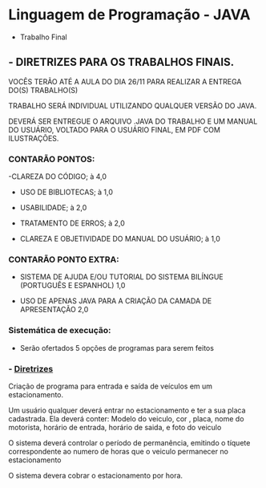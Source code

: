 # Linguagem de Programação - JAVA

* Trabalho Final

## - DIRETRIZES PARA OS TRABALHOS FINAIS.

VOCÊS TERÃO  ATÉ A AULA DO DIA 26/11 PARA REALIZAR A ENTREGA DO(S) TRABALHO(S)

TRABALHO SERÁ INDIVIDUAL UTILIZANDO QUALQUER VERSÃO DO JAVA.

DEVERÁ SER ENTREGUE O ARQUIVO .JAVA DO TRABALHO E UM MANUAL DO USUÁRIO, VOLTADO PARA O USUÁRIO FINAL, EM PDF COM ILUSTRAÇÕES.

### CONTARÃO PONTOS:

-CLAREZA DO CÓDIGO; à 4,0

- USO DE BIBLIOTECAS;  à 1,0

- USABILIDADE; à 2,0

- TRATAMENTO DE ERROS; à 2,0

- CLAREZA E OBJETIVIDADE DO MANUAL DO USUÁRIO; à 1,0

### CONTARÃO PONTO EXTRA:

- SISTEMA DE AJUDA E/OU TUTORIAL DO SISTEMA BILÍNGUE (PORTUGUÊS E ESPANHOL) 1,0

- USO DE APENAS JAVA PARA A CRIAÇÃO DA CAMADA DE APRESENTAÇÃO 2,0

### Sistemática de execução:

- Serão ofertados 5 opções de programas para serem feitos 
### - [Diretrizes](https://github.com/claudiohpo/Fatec_ADS/tree/main/Java/Exercícios/Trabalho%20Final/DIRETRIZES%20PARA%20OS%20TRABALHOS%20FINAIS.txt)

Criação de programa para entrada e saída de veículos em um estacionamento.

Um usuário qualquer deverá entrar no estacionamento e ter a sua placa cadastrada. Ela deverá conter: Modelo do veiculo, cor , placa, nome do motorista, horário de entrada, horário de saida, e foto do veiculo

O sistema deverá controlar o período de permanência, emitindo o tíquete correspondente ao numero de horas que o veiculo permanecer no estacionamento

O sistema devera cobrar o estacionamento por hora. 